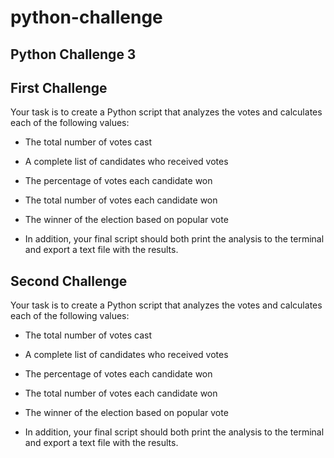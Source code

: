 # python-challenge
## Python Challenge 3

## First Challenge

Your task is to create a Python script that analyzes the votes and calculates each of the following values:

- The total number of votes cast

- A complete list of candidates who received votes

- The percentage of votes each candidate won

- The total number of votes each candidate won

- The winner of the election based on popular vote

- In addition, your final script should both print the analysis to the terminal and export a text file with the results.

## Second Challenge

Your task is to create a Python script that analyzes the votes and calculates each of the following values:

- The total number of votes cast

- A complete list of candidates who received votes

- The percentage of votes each candidate won

- The total number of votes each candidate won

- The winner of the election based on popular vote

- In addition, your final script should both print the analysis to the terminal and export a text file with the results.
